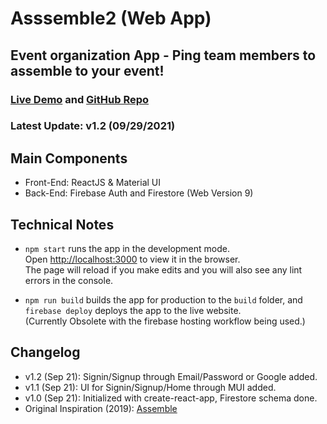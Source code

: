 # Asssemble2 (Web App)
## Event organization App - Ping team members to assemble to your event!

### [Live Demo](https://assemble2-b630f.web.app/) and [GitHub Repo](https://github.com/gsasaki23/assemble2)
### Latest Update: v1.2 (09/29/2021)

## Main Components
- Front-End: ReactJS & Material UI
- Back-End: Firebase Auth and Firestore (Web Version 9)

## Technical Notes
- `npm start` runs the app in the development mode.\
Open [http://localhost:3000](http://localhost:3000) to view it in the browser.\
The page will reload if you make edits and you will also see any lint errors in the console.

- `npm run build` builds the app for production to the `build` folder, and `firebase deploy` deploys the app to the live website.\
(Currently Obsolete with the firebase hosting workflow being used.)

## Changelog
- v1.2 (Sep 21): Signin/Signup through Email/Password or Google added.
- v1.1 (Sep 21): UI for Signin/Signup/Home through MUI added.
- v1.0 (Sep 21): Initialized with create-react-app, Firestore schema done.
- Original Inspiration (2019): [Assemble](https://github.com/gsasaki23/assemble_project)